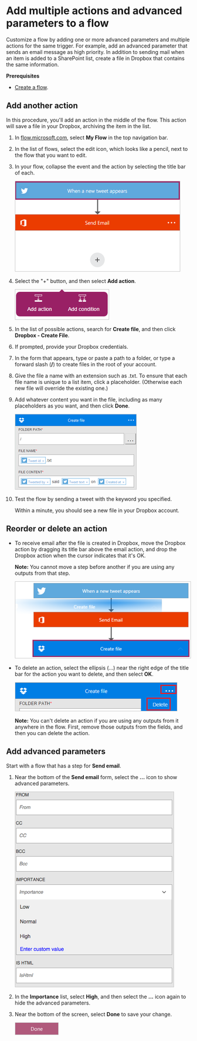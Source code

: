 <properties
    pageTitle="Add an advanced parameter and multiple actions | Microsoft Flow"
    description="Expand a flow to include an advanced parameter, such as setting email to high priority, and add another action for the same event."
    services=""
    suite="flow"
    documentationCenter="na"
    authors="aftowen"
    manager="erikre"
    editor=""
    tags=""/>

<tags
   ms.service="flow"
   ms.devlang="na"
   ms.topic="article"
   ms.tgt_pltfrm="na"
   ms.workload="na"
   ms.date="04/08/2016"
   ms.author="anneta"/>

# Add multiple actions and advanced parameters to a flow #
Customize a flow by adding one or more advanced parameters and multiple actions for the same trigger. For example, add an advanced parameter that sends an email message as high priority. In addition to sending mail when an item is added to a SharePoint list, create a file in Dropbox that contains the same information.

**Prerequisites**

- [Create a flow](get-started-logic-flow.md).

## Add another action ##

In this procedure, you'll add an action in the middle of the flow. This action will save a file in your Dropbox, archiving the item in the list.

1. In [flow.microsoft.com](https://flow.microsoft.com), select **My Flow** in the top navigation bar.

2. In the list of flows, select the edit icon, which looks like a pencil, next to the flow that you want to edit.

1. In your flow, collapse the event and the action by selecting the title bar of each.

    ![Collapsed add](./media/multi-step-logic-flow/collapsed.png)

2. Select the "+" button, and then select **Add action**.

    ![Collapsed add](./media/multi-step-logic-flow/add-action.png)

3. In the list of possible actions, search for **Create file**, and then click **Dropbox - Create File**.

4. If prompted, provide your Dropbox credentials.

5. In the form that appears, type or paste a path to a folder, or type a forward slash (**/**) to create files in the root of your account.

6. Give the file a name with an extension such as .txt. To ensure that each file name is unique to a list item, click a placeholder. (Otherwise each new file will override the existing one.)

7. Add whatever content you want in the file, including as many placeholders as you want, and then click **Done**.

    ![Token added to the field](./media/multi-step-logic-flow/dropbox.png)

8. Test the flow by sending a tweet with the keyword you specified.

    Within a minute, you should see a new file in your Dropbox account.

## Reorder or delete an action

- To receive email after the file is created in Dropbox, move the Dropbox action by dragging its title bar above the email action, and drop the Dropbox action when the cursor indicates that it's OK.

	**Note:** You cannot move a step before another if you are using any outputs from that step.

    ![Delete the menu](./media/multi-step-logic-flow/draggingaction.png)

- To delete an action, select the ellipsis (...) near the right edge of the title bar for the action you want to delete, and then select **OK**.

    ![Delete the menu](./media/multi-step-logic-flow/deletemenu.png)

	**Note:** You can't delete an action if you are using any outputs from it anywhere in the flow. First, remove those outputs from the fields, and then you can delete the action.

## Add advanced parameters

Start with a flow that has a step for **Send email**.

1. Near the bottom of the **Send email** form, select the **...** icon to show advanced parameters.

    ![Sharepoint triggers](./media/multi-step-logic-flow/advanced.png)

2. In the **Importance** list, select **High**, and then select the **...** icon again to hide the advanced parameters.

3. Near the bottom of the screen, select **Done** to save your change.

    ![Click the done button](./media/multi-step-logic-flow/done2.png)
